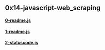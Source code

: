 ## 0x14-javascript-web_scraping
#### [0-readme.js](0-readme.js)
#### [1-readme.js](1-readme.js)
#### [2-statuscode.js](2-statuscode.js)
